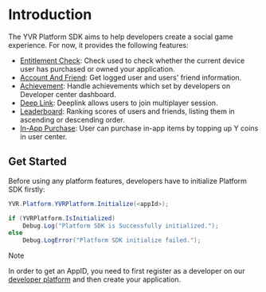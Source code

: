 # Introduction

The YVR Platform SDK aims to help developers create a social game experience. For now, it provides the following features:

-   [Entitlement Check](./EntitlementCheck.md): Check used to check whether the current device user has purchased or owned your application.
-   [Account And Friend](./AccountAndFriends.md): Get logged user and users' friend information.
-   [Achievement](./Achievement.md): Handle achievements which set by developers on Developer center dashboard.
-   [Deep Link](./DeepLink.md): Deeplink allows users to join multiplayer session.
-   [Leaderboard](./Leaderboard.md): Ranking scores of users and friends, listing them in ascending or descending order.
-   [In-App Purchase](./IAPClient.md): User can purchase in-app items by topping up Y coins in user center.

## Get Started

Before using any platform features, developers have to initialize Platform SDK firstly:

```csharp
YVR.Platform.YVRPlatform.Initialize(<appId>);

if (YVRPlatform.IsInitialized)
    Debug.Log("Platform SDK is Successfully initialized.");
else
    Debug.LogError("Platform SDK initialize failed.");
```

> [!Note]
> In order to get an AppID, you need to first register as a developer on our [developer platform](https://developer.yvr.cn/yvrdvcenter/) and then create your application.
